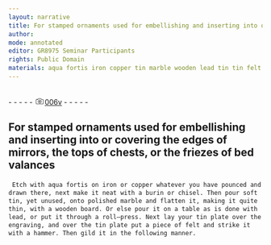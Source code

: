 ```yaml
---
layout: narrative
title: For stamped ornaments used for embellishing and inserting into or covering the edges of mirrors, the tops of chests, or the friezes of bed valances
author:
mode: annotated
editor: GR8975 Seminar Participants
rights: Public Domain
materials: aqua fortis iron copper tin marble wooden lead tin tin felt
---
```


 <br/>- - - - - <a href="http://gallica.bnf.fr/ark:/12148/btv1b10500001g/f18.image"><img src="../assets/photo-icon.png" alt="folio image: " style="display:inline-block; margin-bottom:-3px;"/>006v</a> - - - - - <br/> 
##  For stamped ornaments used for embellishing and inserting into or covering the edges of mirrors, the tops of chests, or the friezes of bed valances 

 
     Etch with aqua fortis on iron or copper whatever you have pounced and drawn there, next make it neat with a burin or chisel. Then pour soft tin, yet unused, onto polished marble and flatten it, making it quite thin, with a wooden board. Or else pour it on a table as is done with lead, or put it through a roll—press. Next lay your tin plate over the engraving, and over the tin plate put a piece of felt and strike it with a hammer. Then gild it in the following manner. 
 